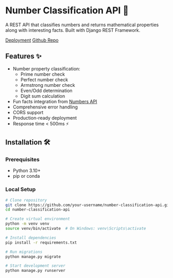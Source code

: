 # Number Classification API 🔢

A REST API that classifies numbers and returns mathematical properties along with interesting facts. Built with Django REST Framework.

[Deployment](https://img.shields.io/badge/Deployed-Heroku-blue)
[Github Repo](https://github.com/OfomiMatthew/number-classifier-api)


## Features ✨

- Number property classification:
  - Prime number check
  - Perfect number check
  - Armstrong number check
  - Even/Odd determination
  - Digit sum calculation
- Fun facts integration from [Numbers API](http://numbersapi.com)
- Comprehensive error handling
- CORS support
- Production-ready deployment
- Response time < 500ms ⚡

## Installation 🛠️

### Prerequisites
- Python 3.10+
- pip or conda

### Local Setup
```bash
# Clone repository
git clone https://github.com/your-username/number-classification-api.git
cd number-classification-api

# Create virtual environment
python -m venv venv
source venv/bin/activate  # On Windows: venv\Scripts\activate

# Install dependencies
pip install -r requirements.txt

# Run migrations
python manage.py migrate

# Start development server
python manage.py runserver
